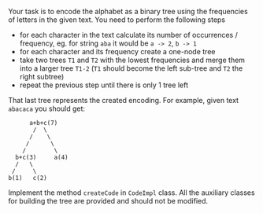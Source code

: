 Your task is to encode the alphabet as a binary tree using the frequencies of letters in the given text. You need to
perform the following steps

* for each character in the text calculate its number of occurrences / frequency, eg. for string `aba` it would be
  `a -> 2`, `b -> 1`
* for each character and its frequency create a one-node tree
* take two trees `T1` and `T2` with the lowest frequencies and merge them into a larger tree `T1-2` (`T1` should become
  the left sub-tree and `T2` the right subtree)
* repeat the previous step until there is only 1 tree left

That last tree represents the created encoding.
For example, given text `abacaca` you should get:

```
      a+b+c(7) 
       /  \
      /    \
     /      \
    /        \
  b+c(3)     a(4)
  /   \
 /     \   
b(1)   c(2)    
```

Implement the method `createCode` in `CodeImpl` class. All the auxiliary classes for building the tree are provided and
should not be modified.
